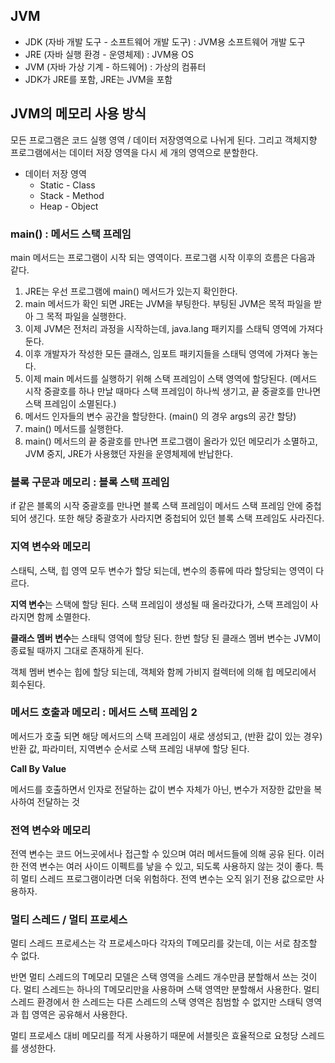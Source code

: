 ## JVM

- JDK (자바 개발 도구 - 소프트웨어 개발 도구) : JVM용 소프트웨어 개발 도구
- JRE (자바 실행 환경 - 운영체제) : JVM용 OS
- JVM (자바 가상 기계 - 하드웨어) : 가상의 컴퓨터
- JDK가 JRE를 포함, JRE는 JVM을 포함

## JVM의 메모리 사용 방식

모든 프로그램은 코드 실행 영역 / 데이터 저장영역으로 나뉘게 된다. 그리고 객체지향 프로그램에서는 데이터 저장 영역을 다시 세 개의 영역으로 분할한다.

- 데이터 저장 영역
  - Static - Class
  - Stack - Method
  - Heap - Object

### main() : 메서드 스택 프레임

main 메서드는 프로그램이 시작 되는 영역이다. 프로그램 시작 이후의 흐름은 다음과 같다.

1. JRE는 우선 프로그램에 main() 메서드가 있는지 확인한다.
2. main 메서드가 확인 되면 JRE는 JVM을 부팅한다. 부팅된 JVM은 목적 파일을 받아 그 목적 파일을 실행한다.
3. 이제 JVM은 전처리 과정을 시작하는데, java.lang 패키지를 스태틱 영역에 가져다 둔다.
4. 이후 개발자가 작성한 모든 클래스, 임포트 패키지들을 스태틱 영역에 가져다 놓는다.
5. 이제 main 메서드를 실행하기 위해 스택 프레임이 스택 영역에 할당된다.
   (메서드 시작 중괄호를 하나 만날 때마다 스택 프레임이 하나씩 생기고, 끝 중괄호를 만나면 스택 프레임이 소멸된다.)
6. 메서드 인자들의 변수 공간을 할당한다. (main() 의 경우 args의 공간 할당)
7. main() 메서드를 실행한다.
8. main() 메서드의 끝 중괄호를 만나면 프로그램이 올라가 있던 메모리가 소멸하고, JVM 중지, JRE가 사용했던 자원을 운영체제에 반납한다.

### 블록 구문과 메모리 : 블록 스택 프레임

if 같은 블록의 시작 중괄호를 만나면 블록 스택 프레임이 메서드 스택 프레임 안에 중첩되어 생긴다. 또한 해당 중괄호가 사라지면 중첩되어 있던 블록 스택 프레임도 사라진다.

### 지역 변수와 메모리

스태틱, 스택, 힙 영역 모두 변수가 할당 되는데, 변수의 종류에 따라 할당되는 영역이 다르다.

**지역 변수**는 스택에 할당 된다. 스택 프레임이 생성될 때 올라갔다가, 스택 프레임이 사라지면 함께 소멸한다.

**클래스 멤버 변수**는 스태틱 영역에 할당 된다. 한번 할당 된 클래스 멤버 변수는 JVM이 종료될 때까지 그대로 존재하게 된다.

객체 멤버 변수는 힙에 할당 되는데, 객체와 함께 가비지 컬렉터에 의해 힙 메모리에서 회수된다.

### 메서드 호출과 메모리 : 메서드 스택 프레임 2

메서드가 호출 되면 해당 메서드의 스택 프레임이 새로 생성되고, (반환 값이 있는 경우) 반환 값, 파라미터, 지역변수 순서로 스택 프레임 내부에 할당 된다.

**Call By Value**

메서드를 호출하면서 인자로 전달하는 값이 변수 자체가 아닌, 변수가 저장한 값만을 복사하여 전달하는 것

### 전역 변수와 메모리

전역 변수는 코드 어느곳에서나 접근할 수 있으며 여러 메서드들에 의해 공유 된다. 이러한 전역 변수는 여러 사이드 이펙트를 낳을 수 있고, 되도록 사용하지 않는 것이 좋다. 특히 멀티 스레드 프로그램이라면 더욱 위험하다.
전역 변수는 오직 읽기 전용 값으로만 사용하자.

### 멀티 스레드 / 멀티 프로세스

멀티 스레드 프로세스는 각 프로세스마다 각자의 T메모리를 갖는데, 이는 서로 참조할 수 없다.

반면 멀티 스레드의 T메모리 모델은 스택 영역을 스레드 개수만큼 분할해서 쓰는 것이다. 멀티 스레드는 하나의 T메모리만을 사용하며 스택 영역만 분할해서 사용한다.
멀티 스레드 환경에서 한 스레드는 다른 스레드의 스택 영역은 침범할 수 없지만 스태틱 영역과 힙 영역은 공유해서 사용한다.

멀티 프로세스 대비 메모리를 적게 사용하기 때문에 서블릿은 효율적으로 요청당 스레드를 생성한다.
